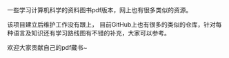 一些学习计算机科学的资料图书pdf版本，网上也有很多类似的资源。

该项目建立后维护工作没有跟上， 目前GitHub上也有很多的类似的仓库，针对每种语言及知识还有学习路线图有不错的补充，大家可以参考。

欢迎大家贡献自己的pdf藏书~
